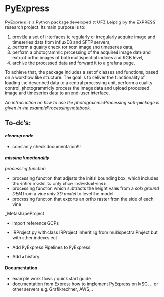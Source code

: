 # PyExpress

PyExpress is a Python package developed at UFZ Leipzig by the EXPRESS research project. Its main purpose is to:

1. provide a set of interfaces to regularly or irregularly acquire image and timeseries data from influxDB and SFTP servers,
2. perform a quality check for both image and timeseries data,
3. perform a photogrammic processing of the acquired image date and extract ortho images of both multispectral indices and RGB level,
4. archive the processed data and forward it to a grafana page.

To achieve that, the package includes a set of classes and functions, based on a workflow like structure. 
The goal is to deliver the functionality of loading the described data to a central processing unit, perform a quality control, photogrammicly process the image data and upload processed image and timeseries data to an end-user interface.

_An introduction on how to use the photogrammicProcessing sub-package is given in the exampleProcessing notebook._

## To-do’s:
#### _cleanup code_
- constanly check documentation!!!

#### _missing functionality_
_processing function_
- processing function that adjusts the initial bounding box, which includes the entire model, to only show individual vines
- processing function which subtracts the height vales from a *solo ground DEM* from a *vine only 3D model* to level the model
- processing function that exports an ortho raster from the side of each vine

_MetashapeProject
- import reference GCPs 

- IRProject.py with class IRProject inheriting from multispectralProject but with other indexes ect

- Add PyExpress Pipelines to PyExpress
- Add a history
#### Documentation
- example work flows / quick start guide
- documentation from Express how to implement PyExpress on MSG, .. or other servers e.g. Grafikrechner, AWS,..




